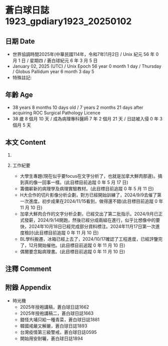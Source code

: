 [_metadata_:encoding]: - "utf-8"
[_metadata_:language]: - "zh-Hant-TW"
[_metadata_:fileformat]: - "markdown"
[_metadata_:MIME_type]: - "text/plain"
[_metadata_:markdown_version]: - "commonmark version 0.30"
[_metadata_:markdown_spec]: - "https://spec.commonmark.org/0.30/"

# 蒼白球日誌1923_gpdiary1923_20250102 #

## 日期 Date ##

* 世界協調時間2025年(中華民國114年，令和7年)1月2日 / Unix 紀元 56 年 0 月 1 日 / 星期四 / 蒼白球紀元 6 年 3 月 5 日
* January 02, 2025 (UTC) / Unix Epoch 56 year 0 month 1 day / Thursday / Globus Pallidum year 6 month 3 day 5
* 特殊註記:

## 年齡 Age ##

* 38 years 8 months 10 days old / 7 years 2 months 21 days after acquiring ROC Surgical Pathology Licence
* 38 歲 8 個月 10 天 / 成為病理專科醫師 7 年 2 個月 21 天 / 日誌被入侵 0 年 3 個月 5 天

## 本文 Content ##

1. 

2. 工作紀要

    - 大學生專題(現在似乎要focus在文字分析了，也就是加拿大鮮肉那邊)。搞到真的像一回事一樣。(此目標目前追蹤 0 年 5 月 17 日)
    - 籌備嶄新的病理學及病理實驗教材。(此目標目前追蹤 0 年 5 月 11 日)
    - H大合作的切片影像分析企劃，對方已經開始訓練了，2024/9/9去催了第一次進度。初步成果在2024/11/15看到，做得還不錯(此目標目前追蹤 0 年 11 月 10 日)
    - 加拿大鮮肉合作的文字分析企劃，已經交出了第二批指示。2024/9月已正式發薪，2024/9/14開跑，然後已經分成兩組在進行，似乎比想像中的要快，2024年10月18日已經完成部分資料標注。2024年11月17日第一次進度檢討(此目標目前追蹤 0 年 11 月 10 日)
    - BL學科搬遷，冰箱已經上去了，2024/10/17確認了工程進度，已經評鑒完了，12月開始催他。(此目標目前追蹤 0 年 11 月 10 日)
    - 偶爾要念點病理書。(此目標目前追蹤 0 年 11 月 10 日)

## 注釋 Comment ##


## 附錄 Appendix ##

* 時光機
    - 2025年授袍講稿，蒼白球日誌1662
    - 2025年授袍講稿二，蒼白球日誌1663
    - 錯怪大埔只給一種青菜，蒼白球日誌1881
    - 韓國戒嚴又解嚴，蒼白球日誌1893
    - 台灣疫情第三級警戒，蒼白球日誌0595
    - 開始用安耐曬，蒼白球日誌1894
